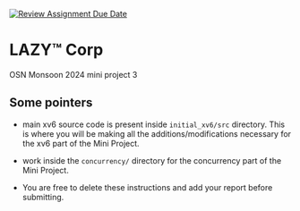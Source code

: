 [![Review Assignment Due Date](https://classroom.github.com/assets/deadline-readme-button-22041afd0340ce965d47ae6ef1cefeee28c7c493a6346c4f15d667ab976d596c.svg)](https://classroom.github.com/a/k72s6R8f)
# LAZY™ Corp
OSN Monsoon 2024 mini project 3

## Some pointers
- main xv6 source code is present inside `initial_xv6/src` directory. This is where you will be making all the additions/modifications necessary for the xv6 part of the Mini Project. 
- work inside the `concurrency/` directory for the concurrency part of the Mini Project.

- You are free to delete these instructions and add your report before submitting. 
